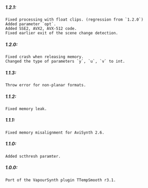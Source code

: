 ##### 1.2.1:
    Fixed processing with float clips. (regression from `1.2.0`)
    Added parameter `opt`.
    Added SSE2, AVX2, AVX-512 code.
    Fixed earlier exit of the scene change detection.

##### 1.2.0:
    Fixed crash when releasing memory.
    Changed the type of parameters `y`, `u`, `v` to int.

##### 1.1.3:
    Throw error for non-planar formats.

##### 1.1.2:
    Fixed memory leak.

##### 1.1.1:
    Fixed memory misalignment for AviSynth 2.6.

##### 1.1.0:
    Added scthresh paramter.

##### 1.0.0:
    Port of the VapourSynth plugin TTempSmooth r3.1.
